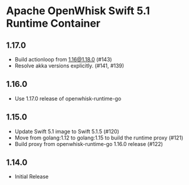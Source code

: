 <!--
#
# Licensed to the Apache Software Foundation (ASF) under one or more
# contributor license agreements.  See the NOTICE file distributed with
# this work for additional information regarding copyright ownership.
# The ASF licenses this file to You under the Apache License, Version 2.0
# (the "License"); you may not use this file except in compliance with
# the License.  You may obtain a copy of the License at
#
#     http://www.apache.org/licenses/LICENSE-2.0
#
# Unless required by applicable law or agreed to in writing, software
# distributed under the License is distributed on an "AS IS" BASIS,
# WITHOUT WARRANTIES OR CONDITIONS OF ANY KIND, either express or implied.
# See the License for the specific language governing permissions and
# limitations under the License.
#
-->

# Apache OpenWhisk Swift 5.1 Runtime Container

## 1.17.0
- Build actionloop from 1.16@1.18.0 (#143)
- Resolve akka versions explicitly. (#141, #139)

## 1.16.0
  - Use 1.17.0 release of openwhisk-runtime-go

## 1.15.0
  - Update Swift 5.1 image to Swift 5.1.5 (#120)
  - Move from golang:1.12 to golang:1.15 to build the runtime proxy (#121)
  - Build proxy from openwhisk-runtime-go 1.16.0 release (#122)

## 1.14.0
 - Initial Release

